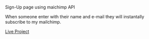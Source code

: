 Sign-Up page using maichimp API

When someone enter with their name and e-mail they will instantally subscribe to my mailchimp.

[Live Project](https://mailchimp-newsletter-sign-up.herokuapp.com/)
